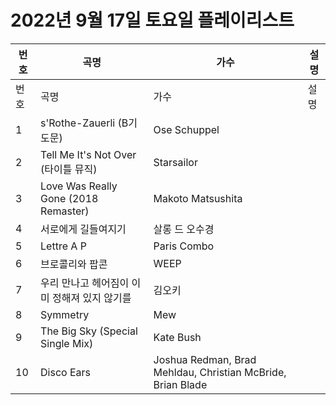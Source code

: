 # 2022년 9월 17일 토요일 플레이리스트

| 번호 | 곡명 | 가수 | 설명 |
|------|------|------|------|
| 번호 | 곡명 | 가수 | 설명 |
| 1 | s'Rothe-Zauerli (B기도문) | Ose Schuppel |  |
| 2 | Tell Me It's Not Over (타이틀 뮤직) | Starsailor |  |
| 3 | Love Was Really Gone (2018 Remaster) | Makoto Matsushita |  |
| 4 | 서로에게 길들여지기 | 살롱 드 오수경 |  |
| 5 | Lettre A P | Paris Combo |  |
| 6 | 브로콜리와 팝콘 | WEEP |  |
| 7 | 우리 만나고 헤어짐이 이미 정해져 있지 않기를 | 김오키 |  |
| 8 | Symmetry | Mew |  |
| 9 | The Big Sky (Special Single Mix) | Kate Bush |  |
| 10 | Disco Ears | Joshua Redman, Brad Mehldau, Christian McBride, Brian Blade |  |
